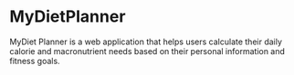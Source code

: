 # MyDietPlanner
MyDiet Planner is a web application that helps users calculate their daily calorie and macronutrient needs based on their personal information and fitness goals.
